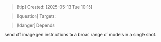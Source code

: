 
>[!tip] Created: [2025-05-13 Tue 10:15]

>[!question] Targets: 

>[!danger] Depends: 

send off image gen instructions to a broad range of models in a single shot.